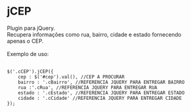 jCEP
====
Plugin para jQuery.<br>
Recupera informações como rua, bairro, cidade e estado fornecendo apenas o CEP.<br>
<br>
Exemplo de uso:<br>
<br>
```
$('.cCEP').jCEP({
	cep : $('#cep').val(), //CEP A PROCURAR
	bairro : '.cBairro', //REFERENCIA JQUERY PARA ENTREGAR BAIRRO
	rua :'.cRua', //REFERENCIA JQUERY PARA ENTREGAR RUA
	estado : '.cEstado', //REFERENCIA JQUERY PARA ENTREGAR ESTADO
	cidade : '.cCidade' //REFERENCIA JQUERY PARA ENTREGAR CIDADE
});
```
<br>
